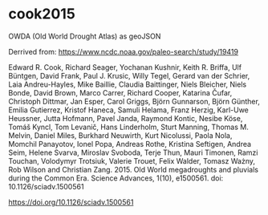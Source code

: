 # cook2015
OWDA (Old World Drought Atlas) as geoJSON

Derrived from: https://www.ncdc.noaa.gov/paleo-search/study/19419

Edward R. Cook, Richard Seager, Yochanan Kushnir, Keith R. Briffa, Ulf Büntgen, David Frank, Paul J. Krusic, Willy Tegel, Gerard van der Schrier, Laia Andreu-Hayles, Mike Baillie, Claudia Baittinger, Niels Bleicher, Niels Bonde, David Brown, Marco Carrer, Richard Cooper, Katarina Čufar, Christoph Dittmar, Jan Esper, Carol Griggs, Björn Gunnarson, Björn Günther, Emilia Gutierrez, Kristof Haneca, Samuli Helama, Franz Herzig, Karl-Uwe Heussner, Jutta Hofmann, Pavel Janda, Raymond Kontic, Nesibe Köse, Tomáš Kyncl, Tom Levanič, Hans Linderholm, Sturt Manning, Thomas M. Melvin, Daniel Miles, Burkhard Neuwirth, Kurt Nicolussi, Paola Nola, Momchil Panayotov, Ionel Popa, Andreas Rothe, Kristina Seftigen, Andrea Seim, Helene Svarva, Miroslav Svoboda, Terje Thun, Mauri Timonen, Ramzi Touchan, Volodymyr Trotsiuk, Valerie Trouet, Felix Walder, Tomasz Ważny, Rob Wilson and Christian Zang. 2015. Old World megadroughts and pluvials during the Common Era. Science Advances, 1(10), e1500561. doi: 10.1126/sciadv.1500561 

https://doi.org/10.1126/sciadv.1500561


